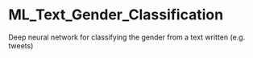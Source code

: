 # ML_Text_Gender_Classification
Deep neural network for classifying the gender from a text written (e.g. tweets) 

